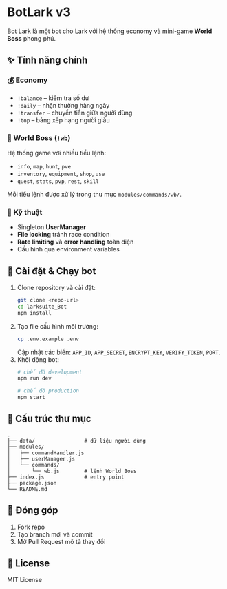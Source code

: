 # BotLark v3

Bot Lark là một bot cho Lark với hệ thống economy và mini-game **World Boss** phong phú.

## ✨ Tính năng chính

### 💰 Economy
- `!balance` – kiểm tra số dư
- `!daily` – nhận thưởng hàng ngày
- `!transfer` – chuyển tiền giữa người dùng
- `!top` – bảng xếp hạng người giàu

### 🐉 World Boss (`!wb`)
Hệ thống game với nhiều tiểu lệnh:
- `info`, `map`, `hunt`, `pve`
- `inventory`, `equipment`, `shop`, `use`
- `quest`, `stats`, `pvp`, `rest`, `skill`

Mỗi tiểu lệnh được xử lý trong thư mục `modules/commands/wb/`.

### 🔧 Kỹ thuật
- Singleton **UserManager**
- **File locking** tránh race condition
- **Rate limiting** và **error handling** toàn diện
- Cấu hình qua environment variables

## 🚀 Cài đặt & Chạy bot
1. Clone repository và cài đặt:
   ```bash
   git clone <repo-url>
   cd larksuite_Bot
   npm install
   ```
2. Tạo file cấu hình môi trường:
   ```bash
   cp .env.example .env
   ```
   Cập nhật các biến: `APP_ID`, `APP_SECRET`, `ENCRYPT_KEY`, `VERIFY_TOKEN`, `PORT`.
3. Khởi động bot:
   ```bash
   # chế độ development
   npm run dev
   
   # chế độ production
   npm start
   ```

## 📁 Cấu trúc thư mục
```
.
├── data/                # dữ liệu người dùng
├── modules/
│   ├── commandHandler.js
│   ├── userManager.js
│   └── commands/
│       └── wb.js        # lệnh World Boss
├── index.js             # entry point
├── package.json
└── README.md
```

## 🤝 Đóng góp
1. Fork repo
2. Tạo branch mới và commit
3. Mở Pull Request mô tả thay đổi

## 📄 License
MIT License
